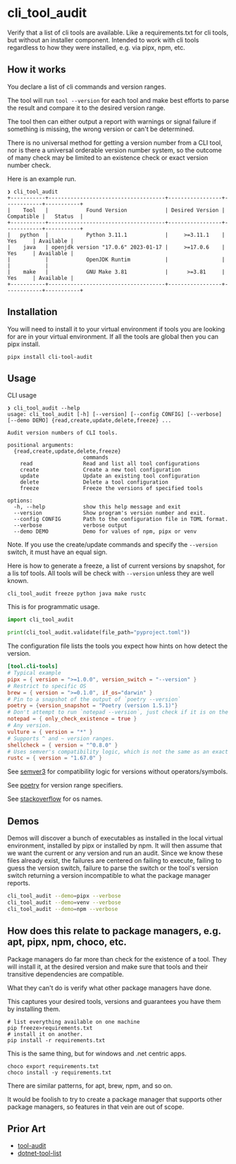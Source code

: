 # cli_tool_audit

Verify that a list of cli tools are available. Like a requirements.txt for cli tools, but without an installer
component. Intended to work with cli tools regardless to how they were installed, e.g. via pipx, npm, etc.

## How it works

You declare a list of cli commands and version ranges.

The tool will run `tool --version` for each tool and make best efforts to parse the result and compare it to the
desired version range.

The tool then can either output a report with warnings or signal failure if something is missing, the wrong version
or can't be determined.

There is no universal method for getting a version number from a CLI tool, nor is there a universal orderable
version number system, so the outcome of many check may be limited to an existence check or exact version number check.

Here is an example run.

```text
❯ cli_tool_audit
+-----------+-------------------------------------+-----------------+------------+-----------+
|    Tool   |            Found Version            | Desired Version | Compatible |   Status  |
+-----------+-------------------------------------+-----------------+------------+-----------+
|   python  |            Python 3.11.1            |     >=3.11.1    |    Yes     | Available |
|    java   | openjdk version "17.0.6" 2023-01-17 |     >=17.0.6    |    Yes     | Available |
|           |            OpenJDK Runtim           |                 |            |           |
|    make   |            GNU Make 3.81            |      >=3.81     |    Yes     | Available |
+-----------+-------------------------------------+-----------------+------------+-----------+
```

## Installation

You will need to install it to your virtual environment if tools you are looking for are in your virtual environment.
If all the tools are global then you can pipx install.

```shell
pipx install cli-tool-audit
```

## Usage

CLI usage

```text
❯ cli_tool_audit --help
usage: cli_tool_audit [-h] [--version] [--config CONFIG] [--verbose] [--demo DEMO] {read,create,update,delete,freeze} ...

Audit version numbers of CLI tools.

positional arguments:
  {read,create,update,delete,freeze}
                        commands
    read                Read and list all tool configurations
    create              Create a new tool configuration
    update              Update an existing tool configuration
    delete              Delete a tool configuration
    freeze              Freeze the versions of specified tools

options:
  -h, --help            show this help message and exit
  --version             Show program's version number and exit.
  --config CONFIG       Path to the configuration file in TOML format.
  --verbose             verbose output
  --demo DEMO           Demo for values of npm, pipx or venv
```

Note. If you use the create/update commands and specify the `--version` switch, it must have an equal sign.

Here is how to generate a freeze, a list of current versions by snapshot, for a lis tof tools. All tools will be
check with `--version` unless they are well known.

```shell
cli_tool_audit freeze python java make rustc
```

This is for programmatic usage.

```python
import cli_tool_audit

print(cli_tool_audit.validate(file_path="pyproject.toml"))
```

The configuration file lists the tools you expect how hints on how detect the version.

```toml
[tool.cli-tools]
# Typical example
pipx = { version = ">=1.0.0", version_switch = "--version" }
# Restrict to specific OS
brew = { version = ">=0.1.0", if_os="darwin" }
# Pin to a snapshot of the output of `poetry --version`
poetry = {version_snapshot = "Poetry (version 1.5.1)"}
# Don't attempt to run `notepad --version`, just check if it is on the path
notepad = { only_check_existence = true }
# Any version.
vulture = { version = "*" }
# Supports ^ and ~ version ranges.
shellcheck = { version = "^0.8.0" }
# Uses semver's compatibility logic, which is not the same as an exact match.
rustc = { version = "1.67.0" }
```

See [semver3](https://python-semver.readthedocs.io/en/latest/usage/check-compatible-semver-version.html) for
compatibility logic for versions without operators/symbols.

See [poetry](https://python-poetry.org/docs/dependency-specification/) for version range specifiers.

See [stackoverflow](https://stackoverflow.com/a/13874620/33264) for os names.

## Demos

Demos will discover a bunch of executables as installed in the local virtual environment, installed by pipx or
installed by npm. It will then assume that we want the current or any version and run an audit. Since we know these
files already exist, the failures are centered on failing to execute, failing to guess the version switch, failure
to parse the switch or the
tool's version switch returning a version incompatible to what the package manager reports.

```bash
cli_tool_audit --demo=pipx --verbose
cli_tool_audit --demo=venv --verbose
cli_tool_audit --demo=npm --verbose
```

## How does this relate to package managers, e.g. apt, pipx, npm, choco, etc.

Package managers do far more than check for the existence of a tool. They will install it, at the desired version
and make sure that tools and their transitive dependencies are compatible.

What they can't do is verify what other package managers have done.

This captures your desired tools, versions and guarantees you have them by installing them.

```shell
# list everything available on one machine
pip freeze>requirements.txt
# install it on another.
pip install -r requirements.txt
```

This is the same thing, but for windows and .net centric apps.

```shell
choco export requirements.txt
choco install -y requirements.txt
```

There are similar patterns, for apt, brew, npm, and so on.

It would be foolish to try to create a package manager that supports other package managers, so features in that
vein are out of scope.

## Prior Art

- [tool-audit](https://github.com/jstutters/toolaudit)
- [dotnet-tool-list](https://learn.microsoft.com/en-us/dotnet/core/tools/dotnet-tool-list)

